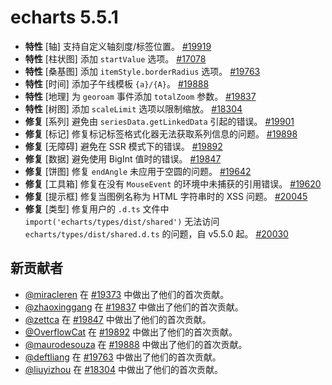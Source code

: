 # echarts 5.5.1

- **特性** [轴] 支持自定义轴刻度/标签位置。 [#19919](https://github.com/apache/echarts/issues/19919)
- **特性** [柱状图] 添加 `startValue` 选项。 [#17078](https://github.com/apache/echarts/issues/17078)
- **特性** [桑基图] 添加 `itemStyle.borderRadius` 选项。 [#19763](https://github.com/apache/echarts/issues/19763)
- **特性** [时间] 添加子午线模板 `{a}/{A}`。 [#19888](https://github.com/apache/echarts/issues/19888)
- **特性** [地理] 为 `georoam` 事件添加 `totalZoom` 参数。 [#19837](https://github.com/apache/echarts/issues/19837)
- **特性** [树图] 添加 `scaleLimit` 选项以限制缩放。 [#18304](https://github.com/apache/echarts/issues/18304)
- **修复** [系列] 避免由 `seriesData.getLinkedData` 引起的错误。 [#19901](https://github.com/apache/echarts/issues/19901)
- **修复** [标记] 修复标记标签格式化器无法获取系列信息的问题。 [#19898](https://github.com/apache/echarts/issues/19898)
- **修复** [无障碍] 避免在 SSR 模式下的错误。 [#19892](https://github.com/apache/echarts/issues/19892)
- **修复** [数据] 避免使用 BigInt 值时的错误。 [#19847](https://github.com/apache/echarts/issues/19847)
- **修复** [饼图] 修复 `endAngle` 未应用于空圆的问题。 [#19642](https://github.com/apache/echarts/issues/19642)
- **修复** [工具箱] 修复在没有 `MouseEvent` 的环境中未捕获的引用错误。 [#19620](https://github.com/apache/echarts/issues/19620)
- **修复** [提示框] 修复当图例名称为 HTML 字符串时的 XSS 问题。 [#20045](https://github.com/apache/echarts/issues/20045)
- **修复** [类型] 修复用户的 `.d.ts` 文件中 `import('echarts/types/dist/shared')` 无法访问 `echarts/types/dist/shared.d.ts` 的问题，自 v5.5.0 起。 [#20030](https://github.com/apache/echarts/issues/20030)

## 新贡献者

- [@miracleren](https://github.com/miracleren) 在 [#19373](https://github.com/apache/echarts/pull/19373) 中做出了他们的首次贡献。
- [@zhaoxinggang](https://github.com/zhaoxinggang) 在 [#19837](https://github.com/apache/echarts/pull/19837) 中做出了他们的首次贡献。
- [@zettca](https://github.com/zettca) 在 [#19847](https://github.com/apache/echarts/pull/19847) 中做出了他们的首次贡献。
- [@OverflowCat](https://github.com/OverflowCat) 在 [#19892](https://github.com/apache/echarts/pull/19892) 中做出了他们的首次贡献。
- [@maurodesouza](https://github.com/maurodesouza) 在 [#19888](https://github.com/apache/echarts/pull/19888) 中做出了他们的首次贡献。
- [@deftliang](https://github.com/deftliang) 在 [#19763](https://github.com/apache/echarts/pull/19763) 中做出了他们的首次贡献。
- [@liuyizhou](https://github.com/liuyizhou) 在 [#18304](https://github.com/apache/echarts/pull/18304) 中做出了他们的首次贡献。
```